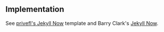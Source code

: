 ## Implementation

See [privefl's Jekyll Now](https://github.com/privefl/jekyll-now-r-template) template and Barry Clark's [Jekyll Now](https://github.com/barryclark/jekyll-now).
